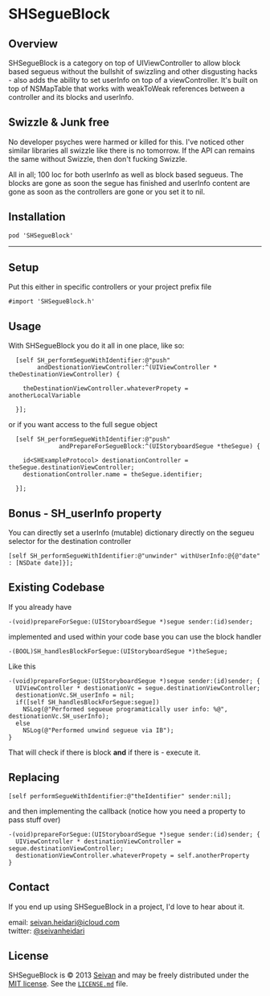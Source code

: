 SHSegueBlock
==========

Overview
--------

SHSegueBlock is a category on top of UIViewController to allow block based segueus without the bullshit of swizzling and other disgusting hacks - also adds the ability to set userInfo on top of a viewController. It's built on top of NSMapTable that works with weakToWeak references between a controller and its blocks and userInfo. 


Swizzle & Junk free 
-------------------

No developer psyches were harmed or killed for this. I've noticed other similar libraries all swizzle like there is no tomorrow. If the API can remains the same without Swizzle, then don't fucking Swizzle. 

All in all; 100 loc for both userInfo as well as block based segueus.
The blocks are gone as soon the segue has finished and userInfo content are gone as soon as the controllers are gone or you set it to nil. 


Installation
------------

```
pod 'SHSegueBlock'
```

***

Setup
-----

Put this either in specific controllers or your project prefix file

```
#import 'SHSegueBlock.h'
```


Usage
-----

With SHSegueBlock you do it all in one place, like so:

```
  [self SH_performSegueWithIdentifier:@"push" 
        andDestionationViewController:^(UIViewController * theDestinationViewController) {

    theDestinationViewController.whateverPropety = anotherLocalVariable

  }];

``` 

or if you want access to the full segue object

```
  [self SH_performSegueWithIdentifier:@"push" 
              andPrepareForSegueBlock:^(UIStoryboardSegue *theSegue) {

    id<SHExampleProtocol> destionationController =   theSegue.destinationViewController;
    destionationController.name = theSegue.identifier;

  }];

```


Bonus - SH_userInfo property
------ 

You can directly set a userInfo (mutable) dictionary directly on the segueu selector for the destination controller

```
[self SH_performSegueWithIdentifier:@"unwinder" withUserInfo:@{@"date" : [NSDate date]}];

```

Existing Codebase 
-----------------

If you already have  

```
-(void)prepareForSegue:(UIStoryboardSegue *)segue sender:(id)sender;
``` 

implemented and used within your code base you can use the block handler

```
-(BOOL)SH_handlesBlockForSegue:(UIStoryboardSegue *)theSegue;
```

Like this 

```
-(void)prepareForSegue:(UIStoryboardSegue *)segue sender:(id)sender; {
  UIViewController * destionationVc = segue.destinationViewController;
  destionationVc.SH_userInfo = nil;
  if([self SH_handlesBlockForSegue:segue])
    NSLog(@"Performed segueue programatically user info: %@", destionationVc.SH_userInfo);
  else
    NSLog(@"Performed unwind segueue via IB");
}

```
That will check if there is block **and** if there is - execute it. 

Replacing
---------

```
[self performSegueWithIdentifier:@"theIdentifier" sender:nil];
```

and then implementing the callback (notice how you need a property to pass stuff over)

```
-(void)prepareForSegue:(UIStoryboardSegue *)segue sender:(id)sender; {
  UIViewController * destinationViewController = segue.destinationViewController;
  destionationViewController.whateverPropety = self.anotherProperty
}
```


Contact
-------

If you end up using SHSegueBlock in a project, I'd love to hear about it.

email: [seivan.heidari@icloud.com](mailto:seivan.heidari@icloud.com)  
twitter: [@seivanheidari](https://twitter.com/seivanheidari)

## License

SHSegueBlock is © 2013 [Seivan](http://www.github.com/seivan) and may be freely
distributed under the [MIT license](http://opensource.org/licenses/MIT).
See the [`LICENSE.md`](https://github.com/seivan/SHSegueBlock/blob/master/LICENSE.md) file.